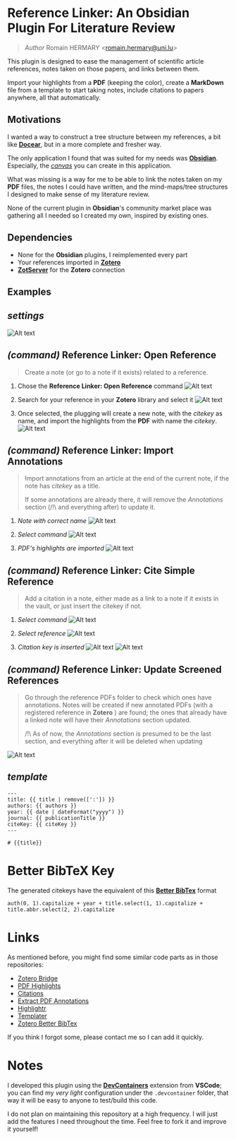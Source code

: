 # Reference Linker: An Obsidian Plugin For Literature Review
> _Author_ Romain HERMARY <<romain.hermary@uni.lu>>


This plugin is designed to ease the management of scientific article references, notes taken on those papers, and links between them.

Import your highlights from a **PDF** (keeping the color), create a **MarkDown** file from a template to start taking notes, include citations to papers anywhere, all that automatically.

## Motivations

I wanted a way to construct a tree structure between my references, a bit like [**Docear**](https://docear.org/), but in a more complete and fresher way.

The only application I found that was suited for my needs was [**Obsidian**](https://obsidian.md/). Especially, the [*canvas*](https://obsidian.md/canvas) you can create in this application.

What was missing is a way for me to be able to link the notes taken on my **PDF** files, the notes I could have written, and the mind-maps/tree structures I designed to make sense of my literature review.

None of the current plugin in **Obsidian**'s community market place was gathering all I needed so I created my own, inspired by existing ones.

## Dependencies

- None for the **Obsidian** plugins, I reimplemented every part
- Your references imported in [**Zotero**](https://www.zotero.org/)
- [**ZotServer**](https://github.com/MunGell/ZotServer) for the **Zotero** connection


## Examples

## *settings*
![Alt text](img/image-1.png)

## *(command)* Reference Linker: Open Reference
> Create a note (or go to a note if it exists) related to a reference.

1. Chose the **Reference Linker: Open Reference** command
![Alt text](img/image.png)

2. Search for your reference in your **Zotero** library and select it
![Alt text](img/image-4.png)

3. Once selected, the plugging will create a new note, with the *citekey* as name, and import the highlights from the **PDF** with name the *citekey*.
![Alt text](img/image-3.png)

## *(command)* Reference Linker: Import Annotations
> Import annotations from an article at the end of the current note, if the note has *citekey* as a title.
>
> If some annotations are already there, it will remove the *Annotations* section
(/!\ and everything after) to update it.

1. *Note with correct name*
![Alt text](img/image-2.png)

2. *Select command*
![Alt text](img/image-5.png)

3. *PDF's highlights are imported*
![Alt text](img/image-6.png)

## *(command)* Reference Linker: Cite Simple Reference
> Add a citation in a note, either made as a link to a note if it exists in the vault, or just insert the citekey if not.

1. *Select command*
![Alt text](img/image-7.png)

2. *Select reference*
![Alt text](img/image-8.png)

3. *Citation key is inserted*
![Alt text](img/image-11.png)
![Alt text](img/image-9.png)

## *(command)* Reference Linker: Update Screened References
> Go through the reference PDFs folder to check which ones have annotations. Notes will be created if new annotated PDFs (with a registered reference in **Zotero** ) are found; the ones that already have a linked note will have their *Annotations* section updated.
>
> /!\ As of now, the *Annotations* section is presumed to be the last section, and everything after it will be deleted when updating

![Alt text](img/image-12.png)

## *template*
```
---
title: {{ title | remove([':']) }}
authors: {{ authors }}
year: {{ date | dateFormat("yyyy") }}
journal: {{ publicationTitle }}
citeKey: {{ citeKey }}
---

# {{title}}
```

# Better BibTeX Key

The generated citekeys have the equivalent of this [**Better BibTex**](https://retorque.re/zotero-better-bibtex/) format

```
auth(0, 1).capitalize + year + title.select(1, 1).capitalize +  title.abbr.select(2, 2).capitalize
```


# Links

As mentioned before, you might find some similar code parts as in those repositories:

- [Zotero Bridge](https://github.com/vanakat/zotero-bridge)
- [PDF Highlights](https://github.com/akaalias/obsidian-extract-pdf-highlights/tree/master)
- [Citations](https://github.com/hans/obsidian-citation-plugin/tree/master)
- [Extract PDF Annotations](https://github.com/munach/obsidian-extract-pdf-annotations)
- [Highlightr](https://github.com/chetachiezikeuzor/Highlightr-Plugin)
- [Templater](https://github.com/SilentVoid13/Templater)
- [Zotero Better BibTex](https://github.com/retorquere/zotero-better-bibtex/blob/master/content/key-manager/formatter.ts)

If you think I forgot some, please contact me so I can add it quickly.


# Notes

I developed this plugin using the [**DevContainers**](https://code.visualstudio.com/docs/devcontainers/containers) extension from **VSCode**; you can find my *very light* configuration under the `.devcontainer` folder, that way it will be easy to anyone to test/build this code.

I do not plan on maintaining this repository at a high frequency. I will just add the features I need throughout the time. Feel free to fork it and improve it yourself!